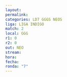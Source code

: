 ```yaml
---
layout: 
permalink: 
categories: LD7 GGGS NEOS
liga: LIGA INDIGO
match: 2
local: GGG
r1: 0
r2: 0
out: NEO
stream: 
hora: 
fecha: 
ronda: "7"
---
```

